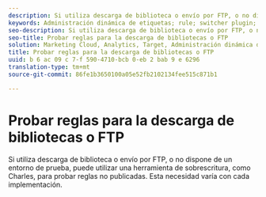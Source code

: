 ```yaml
---
description: Si utiliza descarga de biblioteca o envío por FTP, o no dispone de un entorno de prueba, puede utilizar una herramienta de sobrescritura, como Charles, para probar reglas no publicadas. Esta necesidad varía con cada implementación.
keywords: Administración dinámica de etiquetas; rule; switcher plugin; biblioteca de biblioteca; ftp; reescribir herramienta; probar reglas no publicadas; probar reglas; depurar regla; charles
seo-description: Si utiliza descarga de biblioteca o envío por FTP, o no dispone de un entorno de prueba, puede utilizar una herramienta de sobrescritura, como Charles, para probar reglas no publicadas. Esta necesidad varía con cada implementación.
seo-title: Probar reglas para la descarga de bibliotecas o FTP
solution: Marketing Cloud, Analytics, Target, Administración dinámica de etiquetas
title: Probar reglas para la descarga de bibliotecas o FTP
uuid: b 6 ac 09 c 7-f 590-4710-bcb 0-eb 2 bab 9 e 6296
translation-type: tm+mt
source-git-commit: 86fe1b3650100a05e52fb2102134fee515c871b1

---
```



# Probar reglas para la descarga de bibliotecas o FTP

Si utiliza descarga de biblioteca o envío por FTP, o no dispone de un entorno de prueba, puede utilizar una herramienta de sobrescritura, como Charles, para probar reglas no publicadas. Esta necesidad varía con cada implementación.

